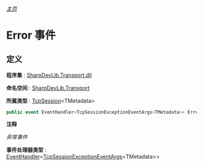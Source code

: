 ###### [主页](./Index.md "主页")

# Error 事件

## 定义

**程序集** : [SharpDevLib.Transport.dll](./SharpDevLib.Transport.assembly.md "SharpDevLib.Transport.dll")

**命名空间** : [SharpDevLib.Transport](./SharpDevLib.Transport.namespace.md "SharpDevLib.Transport")

**所属类型** : [TcpSession](./SharpDevLib.Transport.TcpSession.1.md "TcpSession")\<TMetadata\>
``` csharp
public event EventHandler<TcpSessionExceptionEventArgs<TMetadata>> Error;
```

**注释**

*异常事件*



**事件处理器类型** : [EventHandler](https://learn.microsoft.com/en-us/dotnet/api/system.eventhandler-1 "EventHandler")\<[TcpSessionExceptionEventArgs](./SharpDevLib.Transport.TcpSessionExceptionEventArgs.1.md "TcpSessionExceptionEventArgs")\<TMetadata\>\>

